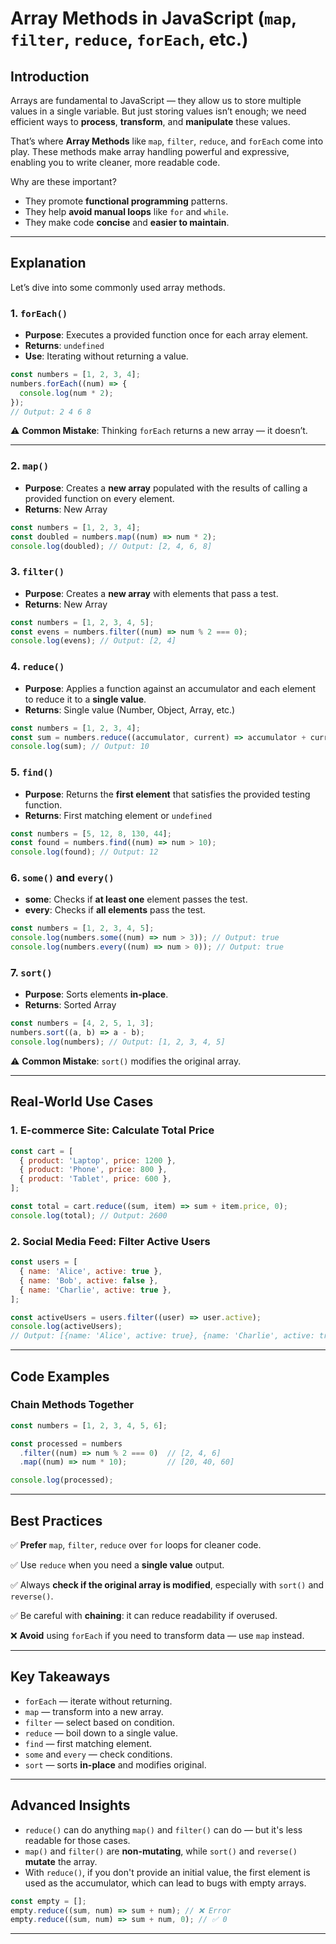 # Array Methods in JavaScript (`map`, `filter`, `reduce`, `forEach`, etc.)

## Introduction

Arrays are fundamental to JavaScript — they allow us to store multiple values in a single variable. But just storing values isn’t enough; we need efficient ways to **process**, **transform**, and **manipulate** these values.

That’s where **Array Methods** like `map`, `filter`, `reduce`, and `forEach` come into play. These methods make array handling powerful and expressive, enabling you to write cleaner, more readable code.

Why are these important?

* They promote **functional programming** patterns.
* They help **avoid manual loops** like `for` and `while`.
* They make code **concise** and **easier to maintain**.

---

## Explanation

Let’s dive into some commonly used array methods.

### 1. `forEach()`

* **Purpose**: Executes a provided function once for each array element.
* **Returns**: `undefined`
* **Use**: Iterating without returning a value.

```javascript
const numbers = [1, 2, 3, 4];
numbers.forEach((num) => {
  console.log(num * 2);
});
// Output: 2 4 6 8
```

⚠️ **Common Mistake**: Thinking `forEach` returns a new array — it doesn’t.

---

### 2. `map()`

* **Purpose**: Creates a **new array** populated with the results of calling a provided function on every element.
* **Returns**: New Array

```javascript
const numbers = [1, 2, 3, 4];
const doubled = numbers.map((num) => num * 2);
console.log(doubled); // Output: [2, 4, 6, 8]
```

### 3. `filter()`

* **Purpose**: Creates a **new array** with elements that pass a test.
* **Returns**: New Array

```javascript
const numbers = [1, 2, 3, 4, 5];
const evens = numbers.filter((num) => num % 2 === 0);
console.log(evens); // Output: [2, 4]
```

### 4. `reduce()`

* **Purpose**: Applies a function against an accumulator and each element to reduce it to a **single value**.
* **Returns**: Single value (Number, Object, Array, etc.)

```javascript
const numbers = [1, 2, 3, 4];
const sum = numbers.reduce((accumulator, current) => accumulator + current, 0);
console.log(sum); // Output: 10
```

### 5. `find()`

* **Purpose**: Returns the **first element** that satisfies the provided testing function.
* **Returns**: First matching element or `undefined`

```javascript
const numbers = [5, 12, 8, 130, 44];
const found = numbers.find((num) => num > 10);
console.log(found); // Output: 12
```

### 6. `some()` and `every()`

* **some**: Checks if **at least one** element passes the test.
* **every**: Checks if **all elements** pass the test.

```javascript
const numbers = [1, 2, 3, 4, 5];
console.log(numbers.some((num) => num > 3)); // Output: true
console.log(numbers.every((num) => num > 0)); // Output: true
```

### 7. `sort()`

* **Purpose**: Sorts elements **in-place**.
* **Returns**: Sorted Array

```javascript
const numbers = [4, 2, 5, 1, 3];
numbers.sort((a, b) => a - b);
console.log(numbers); // Output: [1, 2, 3, 4, 5]
```

⚠️ **Common Mistake**: `sort()` modifies the original array.

---

## Real-World Use Cases

### 1. E-commerce Site: Calculate Total Price

```javascript
const cart = [
  { product: 'Laptop', price: 1200 },
  { product: 'Phone', price: 800 },
  { product: 'Tablet', price: 600 },
];

const total = cart.reduce((sum, item) => sum + item.price, 0);
console.log(total); // Output: 2600
```

### 2. Social Media Feed: Filter Active Users

```javascript
const users = [
  { name: 'Alice', active: true },
  { name: 'Bob', active: false },
  { name: 'Charlie', active: true },
];

const activeUsers = users.filter((user) => user.active);
console.log(activeUsers);
// Output: [{name: 'Alice', active: true}, {name: 'Charlie', active: true}]
```

---

## Code Examples

### Chain Methods Together

```javascript
const numbers = [1, 2, 3, 4, 5, 6];

const processed = numbers
  .filter((num) => num % 2 === 0)  // [2, 4, 6]
  .map((num) => num * 10);         // [20, 40, 60]

console.log(processed);
```

---

## Best Practices

✅ **Prefer** `map`, `filter`, `reduce` over `for` loops for cleaner code.

✅ Use `reduce` when you need a **single value** output.

✅ Always **check if the original array is modified**, especially with `sort()` and `reverse()`.

✅ Be careful with **chaining**: it can reduce readability if overused.

❌ **Avoid** using `forEach` if you need to transform data — use `map` instead.

---

## Key Takeaways

* `forEach` — iterate without returning.
* `map` — transform into a new array.
* `filter` — select based on condition.
* `reduce` — boil down to a single value.
* `find` — first matching element.
* `some` and `every` — check conditions.
* `sort` — sorts **in-place** and modifies original.

---

## Advanced Insights

* `reduce()` can do anything `map()` and `filter()` can do — but it's less readable for those cases.
* `map()` and `filter()` are **non-mutating**, while `sort()` and `reverse()` **mutate** the array.
* With `reduce()`, if you don't provide an initial value, the first element is used as the accumulator, which can lead to bugs with empty arrays.

```javascript
const empty = [];
empty.reduce((sum, num) => sum + num); // ❌ Error
empty.reduce((sum, num) => sum + num, 0); // ✅ 0
```

---
